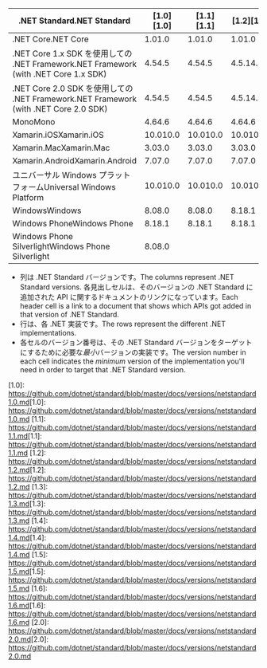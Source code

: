 | <span data-ttu-id="456b0-101">.NET Standard</span><span class="sxs-lookup"><span data-stu-id="456b0-101">.NET Standard</span></span>                             | <span data-ttu-id="456b0-102">[1.0]</span><span class="sxs-lookup"><span data-stu-id="456b0-102">[1.0]</span></span> | <span data-ttu-id="456b0-103">[1.1]</span><span class="sxs-lookup"><span data-stu-id="456b0-103">[1.1]</span></span>  | <span data-ttu-id="456b0-104">[1.2]</span><span class="sxs-lookup"><span data-stu-id="456b0-104">[1.2]</span></span> | <span data-ttu-id="456b0-105">[1.3]</span><span class="sxs-lookup"><span data-stu-id="456b0-105">[1.3]</span></span> | <span data-ttu-id="456b0-106">[1.4]</span><span class="sxs-lookup"><span data-stu-id="456b0-106">[1.4]</span></span> | <span data-ttu-id="456b0-107">[1.5]</span><span class="sxs-lookup"><span data-stu-id="456b0-107">[1.5]</span></span>  | <span data-ttu-id="456b0-108">[1.6]</span><span class="sxs-lookup"><span data-stu-id="456b0-108">[1.6]</span></span>  | <span data-ttu-id="456b0-109">[2.0]</span><span class="sxs-lookup"><span data-stu-id="456b0-109">[2.0]</span></span> |
|-------------------------------------------|-------|--------|-------|-------|-------|--------|--------|-------|
| <span data-ttu-id="456b0-110">.NET Core</span><span class="sxs-lookup"><span data-stu-id="456b0-110">.NET Core</span></span>                                 | <span data-ttu-id="456b0-111">1.0</span><span class="sxs-lookup"><span data-stu-id="456b0-111">1.0</span></span>   | <span data-ttu-id="456b0-112">1.0</span><span class="sxs-lookup"><span data-stu-id="456b0-112">1.0</span></span>    | <span data-ttu-id="456b0-113">1.0</span><span class="sxs-lookup"><span data-stu-id="456b0-113">1.0</span></span>   | <span data-ttu-id="456b0-114">1.0</span><span class="sxs-lookup"><span data-stu-id="456b0-114">1.0</span></span>   | <span data-ttu-id="456b0-115">1.0</span><span class="sxs-lookup"><span data-stu-id="456b0-115">1.0</span></span>   | <span data-ttu-id="456b0-116">1.0</span><span class="sxs-lookup"><span data-stu-id="456b0-116">1.0</span></span>    | <span data-ttu-id="456b0-117">1.0</span><span class="sxs-lookup"><span data-stu-id="456b0-117">1.0</span></span>    | <span data-ttu-id="456b0-118">2.0</span><span class="sxs-lookup"><span data-stu-id="456b0-118">2.0</span></span>   |
| <span data-ttu-id="456b0-119">.NET Core 1.x SDK を使用しての .NET Framework</span><span class="sxs-lookup"><span data-stu-id="456b0-119">.NET Framework (with .NET Core 1.x SDK)</span></span>   | <span data-ttu-id="456b0-120">4.5</span><span class="sxs-lookup"><span data-stu-id="456b0-120">4.5</span></span>   | <span data-ttu-id="456b0-121">4.5</span><span class="sxs-lookup"><span data-stu-id="456b0-121">4.5</span></span>    | <span data-ttu-id="456b0-122">4.5.1</span><span class="sxs-lookup"><span data-stu-id="456b0-122">4.5.1</span></span> | <span data-ttu-id="456b0-123">4.6</span><span class="sxs-lookup"><span data-stu-id="456b0-123">4.6</span></span>   | <span data-ttu-id="456b0-124">4.6.1</span><span class="sxs-lookup"><span data-stu-id="456b0-124">4.6.1</span></span> | <span data-ttu-id="456b0-125">4.6.2</span><span class="sxs-lookup"><span data-stu-id="456b0-125">4.6.2</span></span>  |        |       |
| <span data-ttu-id="456b0-126">.NET Core 2.0 SDK を使用しての .NET Framework</span><span class="sxs-lookup"><span data-stu-id="456b0-126">.NET Framework (with .NET Core 2.0 SDK)</span></span>   | <span data-ttu-id="456b0-127">4.5</span><span class="sxs-lookup"><span data-stu-id="456b0-127">4.5</span></span>   | <span data-ttu-id="456b0-128">4.5</span><span class="sxs-lookup"><span data-stu-id="456b0-128">4.5</span></span>    | <span data-ttu-id="456b0-129">4.5.1</span><span class="sxs-lookup"><span data-stu-id="456b0-129">4.5.1</span></span> | <span data-ttu-id="456b0-130">4.6</span><span class="sxs-lookup"><span data-stu-id="456b0-130">4.6</span></span>   | <span data-ttu-id="456b0-131">4.6.1</span><span class="sxs-lookup"><span data-stu-id="456b0-131">4.6.1</span></span> | <span data-ttu-id="456b0-132">4.6.1</span><span class="sxs-lookup"><span data-stu-id="456b0-132">4.6.1</span></span>  | <span data-ttu-id="456b0-133">4.6.1</span><span class="sxs-lookup"><span data-stu-id="456b0-133">4.6.1</span></span>  | <span data-ttu-id="456b0-134">4.6.1</span><span class="sxs-lookup"><span data-stu-id="456b0-134">4.6.1</span></span> |
| <span data-ttu-id="456b0-135">Mono</span><span class="sxs-lookup"><span data-stu-id="456b0-135">Mono</span></span>                                      | <span data-ttu-id="456b0-136">4.6</span><span class="sxs-lookup"><span data-stu-id="456b0-136">4.6</span></span>   | <span data-ttu-id="456b0-137">4.6</span><span class="sxs-lookup"><span data-stu-id="456b0-137">4.6</span></span>    | <span data-ttu-id="456b0-138">4.6</span><span class="sxs-lookup"><span data-stu-id="456b0-138">4.6</span></span>   | <span data-ttu-id="456b0-139">4.6</span><span class="sxs-lookup"><span data-stu-id="456b0-139">4.6</span></span>   | <span data-ttu-id="456b0-140">4.6</span><span class="sxs-lookup"><span data-stu-id="456b0-140">4.6</span></span>   | <span data-ttu-id="456b0-141">4.6</span><span class="sxs-lookup"><span data-stu-id="456b0-141">4.6</span></span>    | <span data-ttu-id="456b0-142">4.6</span><span class="sxs-lookup"><span data-stu-id="456b0-142">4.6</span></span>    | <span data-ttu-id="456b0-143">5.4</span><span class="sxs-lookup"><span data-stu-id="456b0-143">5.4</span></span>   |
| <span data-ttu-id="456b0-144">Xamarin.iOS</span><span class="sxs-lookup"><span data-stu-id="456b0-144">Xamarin.iOS</span></span>                               | <span data-ttu-id="456b0-145">10.0</span><span class="sxs-lookup"><span data-stu-id="456b0-145">10.0</span></span>  | <span data-ttu-id="456b0-146">10.0</span><span class="sxs-lookup"><span data-stu-id="456b0-146">10.0</span></span>   | <span data-ttu-id="456b0-147">10.0</span><span class="sxs-lookup"><span data-stu-id="456b0-147">10.0</span></span>  | <span data-ttu-id="456b0-148">10.0</span><span class="sxs-lookup"><span data-stu-id="456b0-148">10.0</span></span>  | <span data-ttu-id="456b0-149">10.0</span><span class="sxs-lookup"><span data-stu-id="456b0-149">10.0</span></span>  | <span data-ttu-id="456b0-150">10.0</span><span class="sxs-lookup"><span data-stu-id="456b0-150">10.0</span></span>   | <span data-ttu-id="456b0-151">10.0</span><span class="sxs-lookup"><span data-stu-id="456b0-151">10.0</span></span>   | <span data-ttu-id="456b0-152">10.14</span><span class="sxs-lookup"><span data-stu-id="456b0-152">10.14</span></span> |
| <span data-ttu-id="456b0-153">Xamarin.Mac</span><span class="sxs-lookup"><span data-stu-id="456b0-153">Xamarin.Mac</span></span>                               | <span data-ttu-id="456b0-154">3.0</span><span class="sxs-lookup"><span data-stu-id="456b0-154">3.0</span></span>   | <span data-ttu-id="456b0-155">3.0</span><span class="sxs-lookup"><span data-stu-id="456b0-155">3.0</span></span>    | <span data-ttu-id="456b0-156">3.0</span><span class="sxs-lookup"><span data-stu-id="456b0-156">3.0</span></span>   | <span data-ttu-id="456b0-157">3.0</span><span class="sxs-lookup"><span data-stu-id="456b0-157">3.0</span></span>   | <span data-ttu-id="456b0-158">3.0</span><span class="sxs-lookup"><span data-stu-id="456b0-158">3.0</span></span>   | <span data-ttu-id="456b0-159">3.0</span><span class="sxs-lookup"><span data-stu-id="456b0-159">3.0</span></span>    | <span data-ttu-id="456b0-160">3.0</span><span class="sxs-lookup"><span data-stu-id="456b0-160">3.0</span></span>    | <span data-ttu-id="456b0-161">3.8</span><span class="sxs-lookup"><span data-stu-id="456b0-161">3.8</span></span>   |
| <span data-ttu-id="456b0-162">Xamarin.Android</span><span class="sxs-lookup"><span data-stu-id="456b0-162">Xamarin.Android</span></span>                           | <span data-ttu-id="456b0-163">7.0</span><span class="sxs-lookup"><span data-stu-id="456b0-163">7.0</span></span>   | <span data-ttu-id="456b0-164">7.0</span><span class="sxs-lookup"><span data-stu-id="456b0-164">7.0</span></span>    | <span data-ttu-id="456b0-165">7.0</span><span class="sxs-lookup"><span data-stu-id="456b0-165">7.0</span></span>   | <span data-ttu-id="456b0-166">7.0</span><span class="sxs-lookup"><span data-stu-id="456b0-166">7.0</span></span>   | <span data-ttu-id="456b0-167">7.0</span><span class="sxs-lookup"><span data-stu-id="456b0-167">7.0</span></span>   | <span data-ttu-id="456b0-168">7.0</span><span class="sxs-lookup"><span data-stu-id="456b0-168">7.0</span></span>    | <span data-ttu-id="456b0-169">7.0</span><span class="sxs-lookup"><span data-stu-id="456b0-169">7.0</span></span>    | <span data-ttu-id="456b0-170">7.5</span><span class="sxs-lookup"><span data-stu-id="456b0-170">7.5</span></span>   |
| <span data-ttu-id="456b0-171">ユニバーサル Windows プラットフォーム</span><span class="sxs-lookup"><span data-stu-id="456b0-171">Universal Windows Platform</span></span>                | <span data-ttu-id="456b0-172">10.0</span><span class="sxs-lookup"><span data-stu-id="456b0-172">10.0</span></span>  | <span data-ttu-id="456b0-173">10.0</span><span class="sxs-lookup"><span data-stu-id="456b0-173">10.0</span></span>   | <span data-ttu-id="456b0-174">10.0</span><span class="sxs-lookup"><span data-stu-id="456b0-174">10.0</span></span>  | <span data-ttu-id="456b0-175">10.0</span><span class="sxs-lookup"><span data-stu-id="456b0-175">10.0</span></span>  | <span data-ttu-id="456b0-176">10.0</span><span class="sxs-lookup"><span data-stu-id="456b0-176">10.0</span></span>  | <span data-ttu-id="456b0-177">vNext</span><span class="sxs-lookup"><span data-stu-id="456b0-177">vNext</span></span>  | <span data-ttu-id="456b0-178">vNext</span><span class="sxs-lookup"><span data-stu-id="456b0-178">vNext</span></span>  | <span data-ttu-id="456b0-179">vNext</span><span class="sxs-lookup"><span data-stu-id="456b0-179">vNext</span></span> |
| <span data-ttu-id="456b0-180">Windows</span><span class="sxs-lookup"><span data-stu-id="456b0-180">Windows</span></span>                                   | <span data-ttu-id="456b0-181">8.0</span><span class="sxs-lookup"><span data-stu-id="456b0-181">8.0</span></span>   | <span data-ttu-id="456b0-182">8.0</span><span class="sxs-lookup"><span data-stu-id="456b0-182">8.0</span></span>    | <span data-ttu-id="456b0-183">8.1</span><span class="sxs-lookup"><span data-stu-id="456b0-183">8.1</span></span>   |       |       |        |        |       |
| <span data-ttu-id="456b0-184">Windows Phone</span><span class="sxs-lookup"><span data-stu-id="456b0-184">Windows Phone</span></span>                             | <span data-ttu-id="456b0-185">8.1</span><span class="sxs-lookup"><span data-stu-id="456b0-185">8.1</span></span>   | <span data-ttu-id="456b0-186">8.1</span><span class="sxs-lookup"><span data-stu-id="456b0-186">8.1</span></span>    | <span data-ttu-id="456b0-187">8.1</span><span class="sxs-lookup"><span data-stu-id="456b0-187">8.1</span></span>   |       |       |        |        |       |
| <span data-ttu-id="456b0-188">Windows Phone Silverlight</span><span class="sxs-lookup"><span data-stu-id="456b0-188">Windows Phone Silverlight</span></span>                 | <span data-ttu-id="456b0-189">8.0</span><span class="sxs-lookup"><span data-stu-id="456b0-189">8.0</span></span>   |        |       |       |       |        |        |       |

- <span data-ttu-id="456b0-190">列は .NET Standard バージョンです。</span><span class="sxs-lookup"><span data-stu-id="456b0-190">The columns represent .NET Standard versions.</span></span> <span data-ttu-id="456b0-191">各見出しセルは、そのバージョンの .NET Standard に追加された API に関するドキュメントのリンクになっています。</span><span class="sxs-lookup"><span data-stu-id="456b0-191">Each header cell is a link to a document that shows which APIs got added in that version of .NET Standard.</span></span>
- <span data-ttu-id="456b0-192">行は、各 .NET 実装です。</span><span class="sxs-lookup"><span data-stu-id="456b0-192">The rows represent the different .NET implementations.</span></span>
- <span data-ttu-id="456b0-193">各セルのバージョン番号は、その .NET Standard バージョンをターゲットにするために必要な*最小*バージョンの実装です。</span><span class="sxs-lookup"><span data-stu-id="456b0-193">The version number in each cell indicates the *minimum* version of the implementation you'll need in order to target that .NET Standard version.</span></span>

<span data-ttu-id="456b0-194">[1.0]: https://github.com/dotnet/standard/blob/master/docs/versions/netstandard1.0.md</span><span class="sxs-lookup"><span data-stu-id="456b0-194">[1.0]: https://github.com/dotnet/standard/blob/master/docs/versions/netstandard1.0.md</span></span>
<span data-ttu-id="456b0-195">[1.1]: https://github.com/dotnet/standard/blob/master/docs/versions/netstandard1.1.md</span><span class="sxs-lookup"><span data-stu-id="456b0-195">[1.1]: https://github.com/dotnet/standard/blob/master/docs/versions/netstandard1.1.md</span></span>
<span data-ttu-id="456b0-196">[1.2]: https://github.com/dotnet/standard/blob/master/docs/versions/netstandard1.2.md</span><span class="sxs-lookup"><span data-stu-id="456b0-196">[1.2]: https://github.com/dotnet/standard/blob/master/docs/versions/netstandard1.2.md</span></span>
<span data-ttu-id="456b0-197">[1.3]: https://github.com/dotnet/standard/blob/master/docs/versions/netstandard1.3.md</span><span class="sxs-lookup"><span data-stu-id="456b0-197">[1.3]: https://github.com/dotnet/standard/blob/master/docs/versions/netstandard1.3.md</span></span>
<span data-ttu-id="456b0-198">[1.4]: https://github.com/dotnet/standard/blob/master/docs/versions/netstandard1.4.md</span><span class="sxs-lookup"><span data-stu-id="456b0-198">[1.4]: https://github.com/dotnet/standard/blob/master/docs/versions/netstandard1.4.md</span></span>
<span data-ttu-id="456b0-199">[1.5]: https://github.com/dotnet/standard/blob/master/docs/versions/netstandard1.5.md</span><span class="sxs-lookup"><span data-stu-id="456b0-199">[1.5]: https://github.com/dotnet/standard/blob/master/docs/versions/netstandard1.5.md</span></span>
<span data-ttu-id="456b0-200">[1.6]: https://github.com/dotnet/standard/blob/master/docs/versions/netstandard1.6.md</span><span class="sxs-lookup"><span data-stu-id="456b0-200">[1.6]: https://github.com/dotnet/standard/blob/master/docs/versions/netstandard1.6.md</span></span>
<span data-ttu-id="456b0-201">[2.0]: https://github.com/dotnet/standard/blob/master/docs/versions/netstandard2.0.md</span><span class="sxs-lookup"><span data-stu-id="456b0-201">[2.0]: https://github.com/dotnet/standard/blob/master/docs/versions/netstandard2.0.md</span></span>
